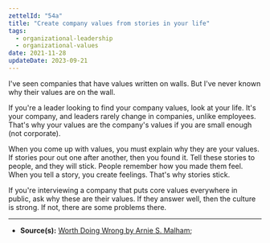 ```yaml
---
zettelId: "54a"
title: "Create company values from stories in your life"
tags:
  - organizational-leadership
  - organizational-values
date: 2021-11-28
updateDate: 2023-09-21
---
```


I've seen companies that have values written on walls. But I've never known why their values are on the wall.

If you're a leader looking to find your company values, look at your life. It's your company, and leaders rarely change in companies, unlike employees. That's why your values are the company's values if you are small enough (not corporate).

When you come up with values, you must explain why they are your values. If stories pour out one after another, then you found it. Tell these stories to people, and they will stick. People remember how you made them feel. When you tell a story, you create feelings. That's why stories stick.

If you're interviewing a company that puts core values everywhere in public, ask why these are their values. If they answer well, then the culture is strong. If not, there are some problems there.

---

- **Source(s):** [Worth Doing Wrong by Arnie S. Malham](/books/worth-doing-wrong-book-summary-review-and-notes/);
